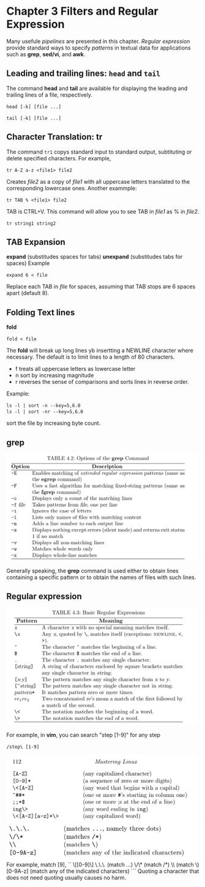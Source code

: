 # Chapter 3 Filters and Regular Expression

Many usefule *pipelines* are presented in this chapter. *Regular expression* provide standard ways to specify *patterns* in textual data for applications such as **grep**, **sed/vi**, and **awk**.

## Leading and trailing lines: `head` and `tail`
The command **head** and **tail** are available for displaying the leading and trailing  lines of a file, respectively.
```
head [-k] [file ...]
```
```
tail [-k] [file ...]
```
## Character Translation: tr
The command `tr1` copys standard input to standard output, subtituting or delete specified characters. For example,
```
tr A-Z a-z <file1> file2
```
Creates *file2* as a copy of *file1* with all uppercase letters translated to the corresponding lowercase ones. Another exammple:
```
tr TAB % <file1> file2
```
TAB is CTRL+V. This command will allow you to see TAB in *file1* as % in *file2*.
```
tr string1 string2
```
## TAB Expansion
**expand**          (substitudes spaces for tabs)
**unexpand**        (substitudes tabs for spaces)
Example
```
expand 6 < file
```
Replace each TAB in *file* for spaces, assuming that TAB stops are 6 spaces apart (default 8).

## Folding Text lines
**fold**
```
fold < file
```
The **fold** will break up long lines yb insertting a NEWLINE character where necessary. The default is to limit lines to a length of 80 characters.
* f     treats all uppercase letters as lowercase letter
* n     sort by increasing magnitude
* r     reverses the sense of comparisons and sorts lines in reverse order.

Example:
```
ls -l | sort -n --key=5,6.0
ls -l | sort -nr --key=5,6.0
```
sort the file by increasing byte count.

## grep
<img src="./grep.png" alt="grep argument" width="500">

Generally speaking, the **grep** command is used either to obtain lines containing a specific pattern or to obtain the names of files with such lines.

## Regular expression
<img src="./re.png" alt="regular expression arguments" width="500">

For example, in **vim**, you can search "step [1-9]" for any step
```
/step\ [1-9]
```
<img src="./re2.png" alt="regular expression pattern" width="500">
<img src="./re3.png" alt="regular expression pattern" width="500">
For example, match [9],
``
\[[0-9]\]
\.\.\. 			(match ...)
\/\*			(match /*)
\\			(match \)
[0-9A-z]		(match any of the indicated characters)
```
Quoting a character that does not need quoting usually causes no harm.



 
